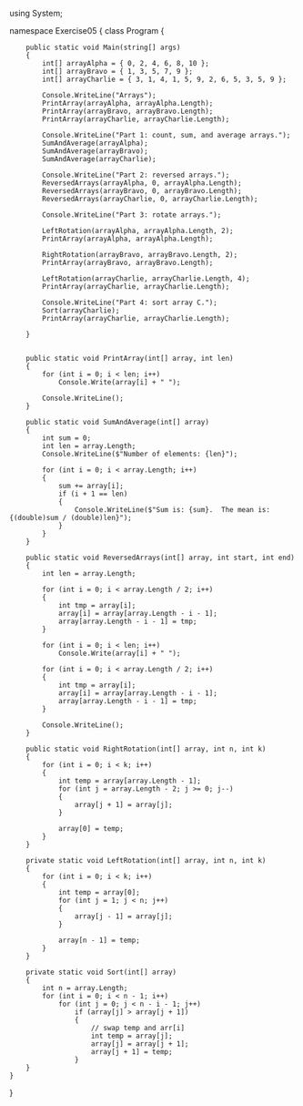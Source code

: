 using System;

namespace Exercise05
{
    class Program
    {

        public static void Main(string[] args)
        {
            int[] arrayAlpha = { 0, 2, 4, 6, 8, 10 };
            int[] arrayBravo = { 1, 3, 5, 7, 9 };
            int[] arrayCharlie = { 3, 1, 4, 1, 5, 9, 2, 6, 5, 3, 5, 9 };

            Console.WriteLine("Arrays");
            PrintArray(arrayAlpha, arrayAlpha.Length);
            PrintArray(arrayBravo, arrayBravo.Length);
            PrintArray(arrayCharlie, arrayCharlie.Length);

            Console.WriteLine("Part 1: count, sum, and average arrays.");
            SumAndAverage(arrayAlpha);
            SumAndAverage(arrayBravo);
            SumAndAverage(arrayCharlie);

            Console.WriteLine("Part 2: reversed arrays.");
            ReversedArrays(arrayAlpha, 0, arrayAlpha.Length);
            ReversedArrays(arrayBravo, 0, arrayBravo.Length);
            ReversedArrays(arrayCharlie, 0, arrayCharlie.Length);

            Console.WriteLine("Part 3: rotate arrays.");

            LeftRotation(arrayAlpha, arrayAlpha.Length, 2);
            PrintArray(arrayAlpha, arrayAlpha.Length);

            RightRotation(arrayBravo, arrayBravo.Length, 2);
            PrintArray(arrayBravo, arrayBravo.Length);

            LeftRotation(arrayCharlie, arrayCharlie.Length, 4);
            PrintArray(arrayCharlie, arrayCharlie.Length);

            Console.WriteLine("Part 4: sort array C.");
            Sort(arrayCharlie);
            PrintArray(arrayCharlie, arrayCharlie.Length);

        }


        public static void PrintArray(int[] array, int len)
        {
            for (int i = 0; i < len; i++)
                Console.Write(array[i] + " ");

            Console.WriteLine();
        }

        public static void SumAndAverage(int[] array)
        {
            int sum = 0;
            int len = array.Length;
            Console.WriteLine($"Number of elements: {len}");

            for (int i = 0; i < array.Length; i++)
            {
                sum += array[i];
                if (i + 1 == len)
                {
                    Console.WriteLine($"Sum is: {sum}.  The mean is: {(double)sum / (double)len}");
                }
            }
        }

        public static void ReversedArrays(int[] array, int start, int end)
        {
            int len = array.Length;

            for (int i = 0; i < array.Length / 2; i++)
            {
                int tmp = array[i];
                array[i] = array[array.Length - i - 1];
                array[array.Length - i - 1] = tmp;
            }

            for (int i = 0; i < len; i++)
                Console.Write(array[i] + " ");

            for (int i = 0; i < array.Length / 2; i++)
            {
                int tmp = array[i];
                array[i] = array[array.Length - i - 1];
                array[array.Length - i - 1] = tmp;
            }

            Console.WriteLine();
        }

        public static void RightRotation(int[] array, int n, int k)
        {
            for (int i = 0; i < k; i++)
            {
                int temp = array[array.Length - 1];
                for (int j = array.Length - 2; j >= 0; j--)
                {
                    array[j + 1] = array[j];
                }

                array[0] = temp;
            }
        }

        private static void LeftRotation(int[] array, int n, int k)
        {
            for (int i = 0; i < k; i++)
            {
                int temp = array[0];
                for (int j = 1; j < n; j++)
                {
                    array[j - 1] = array[j];
                }

                array[n - 1] = temp;
            }
        }

        private static void Sort(int[] array)
        {
            int n = array.Length;
            for (int i = 0; i < n - 1; i++)
                for (int j = 0; j < n - i - 1; j++)
                    if (array[j] > array[j + 1])
                    {
                        // swap temp and arr[i]
                        int temp = array[j];
                        array[j] = array[j + 1];
                        array[j + 1] = temp;
                    }
        }
    }
}
